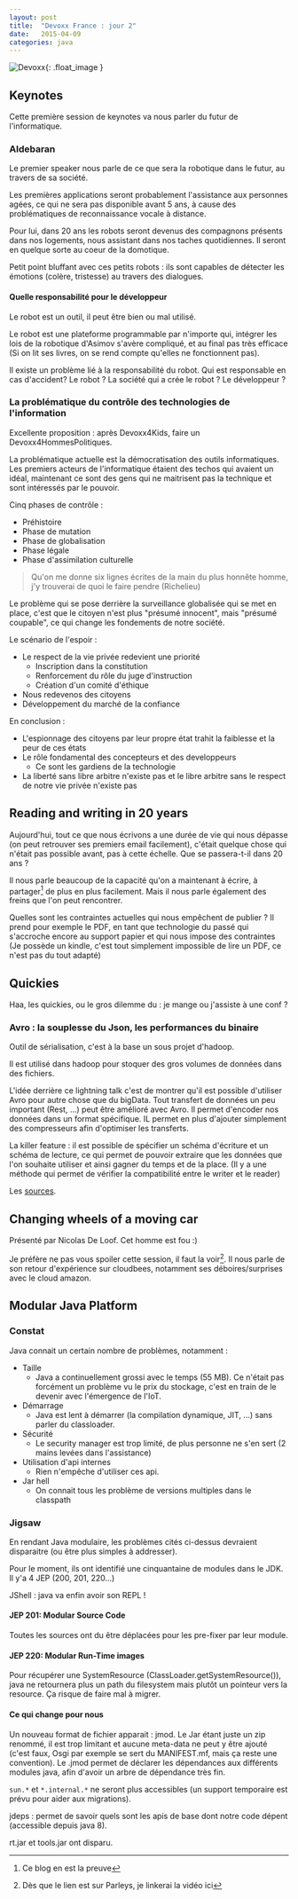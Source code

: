 ```yaml
---
layout: post
title:  "Devoxx France : jour 2"
date:   2015-04-09
categories: java
---
```


![Devoxx][devoxxFrance]{: .float_image }

## Keynotes

Cette première session de keynotes va nous parler du futur de l'informatique.

### Aldebaran

Le premier speaker nous parle de ce que sera la robotique dans le futur, au travers de sa société.

Les premières applications seront probablement l'assistance aux personnes agées, ce qui ne sera pas disponible avant 5 ans, à cause des problématiques de reconnaissance vocale à distance.

Pour lui, dans 20 ans les robots seront devenus des compagnons présents dans nos logements, nous assistant dans nos taches quotidiennes. Il seront en quelque sorte au coeur de la domotique.

Petit point bluffant avec ces petits robots : ils sont capables de détecter les émotions (colère, tristesse) au travers des dialogues.

#### Quelle responsabilité pour le développeur

Le robot est un outil, il peut être bien ou mal utilisé.

Le robot est une plateforme programmable par n'importe qui, intégrer les  lois de la robotique d'Asimov s'avère compliqué, et au final pas très efficace (Si on lit ses livres, on se rend compte qu'elles ne fonctionnent pas).

Il existe un problème lié à la responsabilité du robot. Qui est responsable en cas d'accident? Le robot ? La société qui a crée le robot ? Le développeur ?

### La problématique du contrôle des technologies de l'information

Excellente proposition : après Devoxx4Kids, faire un Devoxx4HommesPolitiques.

La problématique actuelle est la démocratisation des outils informatiques. Les premiers acteurs de l'informatique étaient des techos qui avaient un idéal, maintenant ce sont des gens qui ne maitrisent pas la technique et sont intéressés par le pouvoir.

Cinq phases de contrôle :

* Préhistoire 
* Phase de mutation
* Phase de globalisation
* Phase légale
* Phase d'assimilation culturelle

> Qu'on me donne six lignes écrites de la main du plus honnête homme, j'y trouverai de quoi le faire pendre (Richelieu)

Le problème qui se pose derrière la surveillance globalisée qui se met en place, c'est que le citoyen n'est plus "présumé innocent", mais "présumé coupable", ce qui change les fondements de notre société.

Le scénario de l'espoir :

* Le respect de la vie privée redevient une priorité
  * Inscription dans la constitution
  * Renforcement du rôle du juge d'instruction
  * Création d'un comité d'éthique
* Nous redevenos des citoyens
* Développement du marché de la confiance


En conclusion :

* L'espionnage des citoyens par leur propre état trahit la faiblesse et la peur de ces états
* Le rôle fondamental des concepteurs et des developpeurs
  * Ce sont les gardiens de la technologie
* La liberté sans libre arbitre n'existe pas et le libre arbitre sans le respect de notre vie privée n'existe pas


## Reading and writing in 20 years

Aujourd'hui, tout ce que nous écrivons a une durée de vie qui nous dépasse (on peut retrouver ses premiers email facilement), c'était quelque chose qui n'était pas possible avant, pas à cette échelle. Que se passera-t-il dans 20 ans ?


Il nous parle beaucoup de la capacité qu'on a maintenant à écrire, à partager[^1] de plus en plus facilement. Mais il nous parle également des freins que l'on peut rencontrer.

Quelles sont les contraintes actuelles qui nous empêchent de publier ? Il prend pour exemple le PDF, en tant que technologie du passé qui s'accroche encore au support papier et qui nous impose des contraintes (Je possède un kindle, c'est tout simplement impossible de lire un PDF, ce n'est pas du tout adapté)

## Quickies
Haa, les quickies, ou le gros dilemme du : je mange ou j'assiste à une conf ?


### Avro : la souplesse du Json, les performances du binaire

Outil de sérialisation, c'est à la base un sous projet d'hadoop.

Il est utilisé dans hadoop pour stoquer des gros volumes de données dans des fichiers.

L'idée derrière ce lightning talk c'est de montrer qu'il est possible d'utiliser Avro pour autre chose que du bigData. Tout transfert de données un peu important (Rest, ...) peut être amélioré avec Avro. Il permet d'encoder nos données dans un format spécifique. IL permet en plus d'ajouter simplement des compresseurs afin d'optimiser les transferts.

La killer feature : il est possible de spécifier un schéma d'écriture et un schéma de lecture, ce qui permet de pouvoir extraire que les données que l'on souhaite utiliser et ainsi gagner du temps et de la place. (Il y a une méthode qui permet de vérifier la compatibilité entre le writer et le reader)

Les [sources][sources_avro].

## Changing wheels of a moving car

Présenté par Nicolas De Loof. Cet homme est fou :)

Je préfère ne pas vous spoiler cette session, il faut la voir[^2]. Il nous parle de son retour d'expérience sur cloudbees, notamment ses déboires/surprises avec le cloud amazon.


## Modular Java Platform

### Constat

Java connait un certain nombre de problèmes, notamment : 

* Taille
  * Java a continuellement grossi avec le temps (55 MB). Ce n'était pas forcément un problème vu le prix du stockage, c'est en train de le devenir avec l'émergence de l'IoT.
* Démarrage
  * Java est lent à démarrer (la compilation dynamique, JIT, ...) sans parler du classloader.
* Sécurité
  * Le security manager est trop limité, de plus personne ne s'en sert (2 mains levées dans l'assistance)
* Utilisation d'api internes
  * Rien n'empêche d'utiliser ces api.
* Jar hell
  * On connait tous les problème de versions multiples dans le classpath


### Jigsaw

En rendant Java modulaire, les problèmes cités ci-dessus devraient disparaitre (ou être plus simples à addresser).

Pour le moment, ils ont identifié une cinquantaine de modules dans le JDK. Il y'a 4 JEP (200, 201, 220...)

JShell : java va enfin avoir son REPL !

#### JEP 201: Modular Source Code

Toutes les sources ont du être déplacées pour les pre-fixer par leur module.

#### JEP 220: Modular Run-Time images

Pour récupérer une SystemResource (ClassLoader.getSystemResource()), java ne retournera plus un path du filesystem mais plutôt un pointeur vers la resource. Ça risque de faire mal à migrer.


#### Ce qui change pour nous

Un nouveau format de fichier apparait : jmod.
Le Jar étant juste un zip renommé, il est trop limitant et aucune meta-data ne peut y être ajouté (c'est faux, Osgi par exemple se sert du MANIFEST.mf, mais ça reste une convention). Le .jmod permet de déclarer les dépendances aux différents modules java, afin d'avoir un arbre de dépendance très fin.


```sun.*``` et ```*.internal.*``` ne seront plus accessibles (un support temporaire est prévu pour aider aux migrations).

jdeps : permet de savoir quels sont les apis de base dont notre code dépent (accessible depuis java 8).

rt.jar et tools.jar ont disparu.

[devoxxFrance]: /images/posts/devoxx/devoxx_france.png
[sources_avro]: https://github.com/alexvictoor/AvroDevoxxFr

[^1]: Ce blog en est la preuve
[^2]: Dès que le lien est sur Parleys, je linkerai la vidéo ici